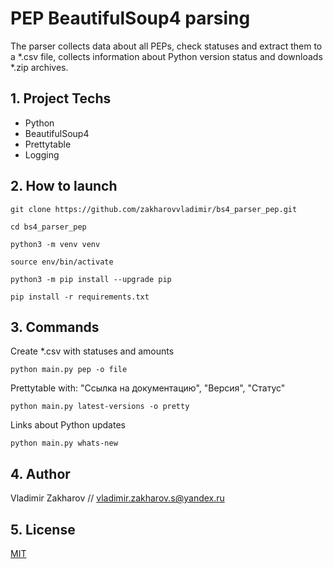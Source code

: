 # PEP BeautifulSoup4 parsing

The parser collects data about all PEPs, check statuses and extract them to a *.csv file, collects information about Python version status and downloads *.zip archives.

## 1. Project Techs

- Python
- BeautifulSoup4
- Prettytable
- Logging

## 2. How to launch

```
git clone https://github.com/zakharovvladimir/bs4_parser_pep.git
```
```
cd bs4_parser_pep
```
```
python3 -m venv venv
```
```
source env/bin/activate
```
```
python3 -m pip install --upgrade pip
```
```
pip install -r requirements.txt
```

## 3. Commands

Create *.csv with statuses and amounts
```
python main.py pep -o file
```
Prettytable with: "Ссылка на документацию", "Версия", "Статус"
```
python main.py latest-versions -o pretty 
```
Links about Python updates
```
python main.py whats-new
```

## 4. Author

Vladimir Zakharov // 
vladimir.zakharov.s@yandex.ru

## 5. License
[MIT](https://choosealicense.com/licenses/mit/)
